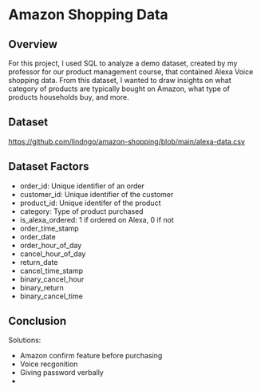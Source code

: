 # Amazon Shopping Data

## Overview
For this project, I used SQL to analyze a demo dataset, created by my professor for our product management course, that contained Alexa Voice shopping data. From this dataset, I wanted to draw insights on what category of products are typically bought on Amazon, what type of products households buy, and more.

## Dataset

https://github.com/lindngo/amazon-shopping/blob/main/alexa-data.csv

## Dataset Factors
- order_id: Unique identifier of an order
- customer_id: Unique identifier of the customer
- product_id: Unique identifer of the product
- category: Type of product purchased
- is_alexa_ordered: 1 if ordered on Alexa, 0 if not
- order_time_stamp
- order_date
- order_hour_of_day
- cancel_hour_of_day
- return_date
- cancel_time_stamp
- binary_cancel_hour
- binary_return
- binary_cancel_time

## Conclusion


Solutions:
- Amazon confirm feature before purchasing
- Voice recgonition
- Giving password verbally
- 
